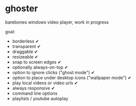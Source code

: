 # ghoster
barebones windows video player, work in progress

goal:
- borderless ✔
- transparent ✔
- draggable ✔
- resizeable ✔
- snap to screen edges ✔
- optionally always-on-top ✔
- option to ignore clicks ("ghost mode") ✔
- option to place under desktop icons ("wallpaper mode") ✔
- play local videos or video urls ✔
- always responsive ✔
- command line options
- playlists / youtube autoplay

